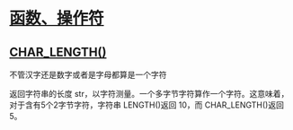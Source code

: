 # [函数、操作符](https://github.com/Summer-Felix/Database/blob/master/MySQL/函数、操作符.md) #

## [CHAR_LENGTH()](https://dev.mysql.com/doc/refman/5.7/en/string-functions.html#function_char-length) ##

不管汉字还是数字或者是字母都算是一个字符

返回字符串的长度 str，以字符测量。一个多字节字符算作一个字符。这意味着，对于含有5个2字节字符，字符串 LENGTH()返回 10，而 CHAR_LENGTH()返回 5。